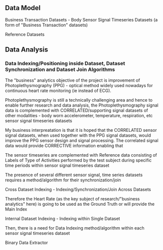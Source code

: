 ## Data Model

Business Transaction Datasets - Body Sensor Signal Timeseries Datasets (a form of "Business Transaction" datasets)

Reference Datasets

## Data Analysis

### Data Indexing/Positioning inside Dataset, Dataset Synchronization and Dataset Join Algorithms 

The "business" analytics objective of the project is improvement of Photoplethysmography (PPG) - optical method widely used nowadays for continuous heart rate monitoring (ie instead of ECG).

Photoplethysmography is still a technically challenging area and hence to enable further research and data analysis, the Photoplethysmography signal data is complemented with CORRELATED/supporting signal datasets of other modalities - body worn accelerometer, temperature, respiration, etc sensor signal timeseries datasets 

My business interpreatation is that it is hoped that the CORRELATED sensor signal datasets, when used together with the PPG signal datasets, would improve the PPG sensor design and signal processing. The correlated signal data would provide CORRECTIVE information enabling that 

The sensor timeseries are complemented with Reference data consisting of Labels of Type of Activities performed by the test subject during specific time periods within sensor signal timeseries dataset

The presence of several different sensor signal, time series datasets requires a method/algorithm for their synchronization/join   

Cross Dataset Indexing - Indexing/Synchronization/Join Across Datasets

Therefore the Heart Rate (as the key subject of research/"business analytics" here) is going to be used as the Ground Truth or will provide the Main Index 

Internal Dataset Indexing - Indexing within Single Dataset

Then, there is a need for Data Indexing method/algorithm within each sensor signal timeseries dataset 

Binary Data Extractor